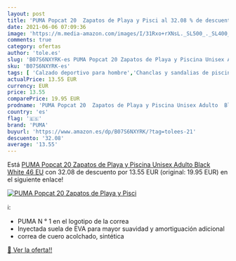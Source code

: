 ```yaml
---
layout: post
title: 'PUMA Popcat 20  Zapatos de Playa y Pisci al 32.08 % de descuento'
date: 2021-06-06 07:09:36
image: 'https://m.media-amazon.com/images/I/31Rxo+rXNsL._SL500_._SL400_.jpg'
comments: true
category: ofertas
author: 'tole.es'
slug: 'B07S6NXYRK-es PUMA Popcat 20 Zapatos de Playa y Piscina Unisex Adulto...'
sku: 'B07S6NXYRK-es'
tags: [ 'Calzado deportivo para hombre','Chanclas y sandalias de piscina para hombre','Zapatillas y calzado deportivo para hombre','Zapatos','Zapatos para hombre','Zapatos y complementos','puma','zapatos', ]
actualPrice: 13.55 EUR
currency: EUR
price: 13.55
comparePrice: 19.95 EUR
prodname: 'PUMA Popcat 20  Zapatos de Playa y Piscina Unisex Adulto  Black White  46 EU'
country: 'es'
flag: '🇪🇸'
brand: 'PUMA'
buyurl: 'https://www.amazon.es/dp/B07S6NXYRK/?tag=tolees-21'
descuento: '32.08'
average: '13.55'
---
```


Está [PUMA Popcat 20  Zapatos de Playa y Piscina Unisex Adulto  Black White  46 EU](https://www.amazon.es/dp/B07S6NXYRK/?tag=tolees-21) con 32.08 de descuento por 13.55 EUR (original: 19.95 EUR) en el siguiente enlace!

[![PUMA Popcat 20  Zapatos de Playa y Pisci](https://m.media-amazon.com/images/I/31Rxo+rXNsL._SL500_._SL400_.jpg)](https://www.amazon.es/dp/B07S6NXYRK/?tag=tolees-21)

ℹ️:

- PUMA N ° 1 en el logotipo de la correa
- Inyectada suela de EVA para mayor suavidad y amortiguación adicional
- correa de cuero acolchado, sintética

[🛒 Ver la oferta!!](https://www.amazon.es/dp/B07S6NXYRK/?tag=tolees-21)
